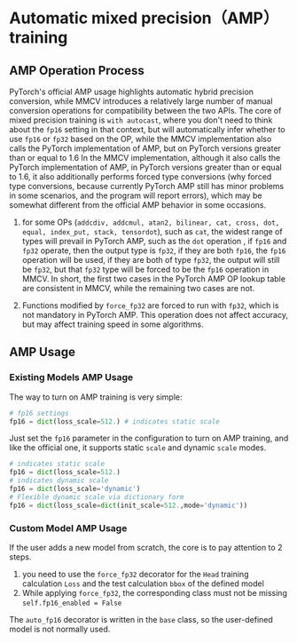 # Automatic mixed precision（AMP）training

## AMP Operation Process

PyTorch's official AMP usage highlights automatic hybrid precision conversion, while MMCV introduces a relatively large number of manual conversion operations for compatibility between the two APIs. The core of mixed precision training is `with autocast`, where you don't need to think about the `fp16` setting in that context, but will automatically infer whether to use `fp16` or `fp32` based on the OP, while the MMCV implementation also calls the PyTorch implementation of AMP, but on PyTorch versions greater than or equal to 1.6 In the MMCV implementation, although it also calls the PyTorch implementation of AMP, in PyTorch versions greater than or equal to 1.6, it also additionally performs forced type conversions (why forced type conversions, because currently PyTorch AMP still has minor problems in some scenarios, and the program will report errors), which may be somewhat different from the official AMP behavior in some occasions.

1. for some OPs (`addcdiv, addcmul, atan2, bilinear, cat, cross, dot, equal, index_put, stack, tensordot`), such as `cat`, the widest range of types will prevail in PyTorch AMP, such as the `dot` operation , if `fp16` and `fp32` operate, then the output type is `fp32`, if they are both `fp16`, the `fp16` operation will be used, if they are both of type `fp32`, the output will still be `fp32`, but that `fp32` type will be forced to be the `fp16` operation in MMCV.
In short, the first two cases in the PyTorch AMP OP lookup table are consistent in MMCV, while the remaining two cases are not.

2. Functions modified by `force_fp32` are forced to run with `fp32`, which is not mandatory in PyTorch AMP. This operation does not affect accuracy, but may affect training speed in some algorithms.

## AMP Usage

### Existing Models AMP Usage

The way to turn on AMP training is very simple:

```python
# fp16 settings
fp16 = dict(loss_scale=512.) # indicates static scale
```

Just set the `fp16` parameter in the configuration to turn on AMP training, and like the official one, it supports static `scale` and dynamic `scale` modes.

```python
# indicates static scale
fp16 = dict(loss_scale=512.)
# indicates dynamic scale 
fp16 = dict(loss_scale='dynamic')
# Flexible dynamic scale via dictionary form
fp16 = dict(loss_scale=dict(init_scale=512.,mode='dynamic'))
```

### Custom Model AMP Usage

If the user adds a new model from scratch, the core is to pay attention to 2 steps.

1. you need to use the `force_fp32` decorator for the `Head` training calculation `Loss` and the test calculation `bbox` of the defined model
2. While applying `force_fp32`, the corresponding class must not be missing `self.fp16_enabled = False`

The `auto_fp16` decorator is written in the `base` class, so the user-defined model is not normally used.
